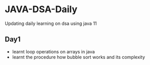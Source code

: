 # JAVA-DSA-Daily
Updating daily learning on dsa using java 11
## Day1
- learnt loop operations on arrays in java
- learnt the procedure how bubble sort works and its complexity
